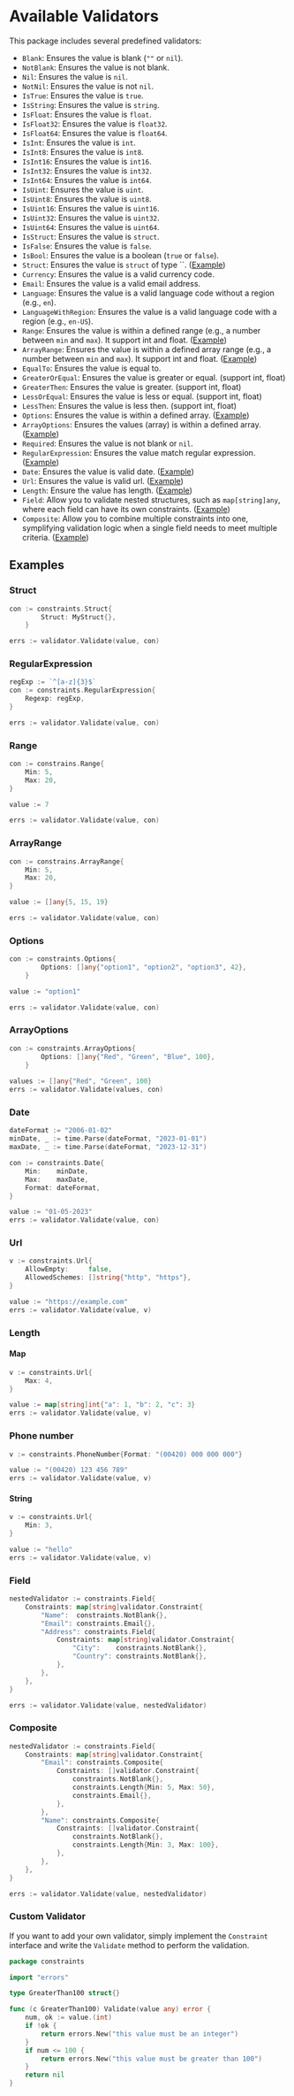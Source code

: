 # Available Validators

This package includes several predefined validators:

- `Blank`: Ensures the value is blank (`""` or `nil`).
- `NotBlank`: Ensures the value is not blank.
- `Nil`: Ensures the value is `nil`.
- `NotNil`: Ensures the value is not `nil`.
- `IsTrue`: Ensures the value is `true`.
- `IsString`: Ensures the value is `string`.
- `IsFloat`: Ensures the value is `float`.
- `IsFloat32`: Ensures the value is `float32`.
- `IsFloat64`: Ensures the value is `float64`.
- `IsInt`: Ensures the value is `int`.
- `IsInt8`: Ensures the value is `int8`.
- `IsInt16`: Ensures the value is `int16`.
- `IsInt32`: Ensures the value is `int32`.
- `IsInt64`: Ensures the value is `int64`.
- `IsUint`: Ensures the value is `uint`.
- `IsUint8`: Ensures the value is `uint8`.
- `IsUint16`: Ensures the value is `uint16`.
- `IsUint32`: Ensures the value is `uint32`.
- `IsUint64`: Ensures the value is `uint64`.
- `IsStruct`: Ensures the value is `struct`.
- `IsFalse`: Ensures the value is `false`.
- `IsBool`: Ensures the value is a boolean (`true` or `false`).
- `Struct`: Ensures the value is `struct` of type ``. ([Example](#struct))
- `Currency`: Ensures the value is a valid currency code.
- `Email`: Ensures the value is a valid email address.
- `Language`: Ensures the value is a valid language code without a region (e.g., `en`).
- `LanguageWithRegion`: Ensures the value is a valid language code with a region (e.g., `en-US`).
- `Range`: Ensures the value is within a defined range (e.g., a number between `min` and `max`). It support int and float. ([Example](#range))
- `ArrayRange`: Ensures the value is within a defined array range (e.g., a number between `min` and `max`). It support int and float. ([Example](#arrayrange))
- `EqualTo`: Ensures the value is equal to.
- `GreaterOrEqual`: Ensures the value is greater or equal. (support int, float)
- `GreaterThen`: Ensures the value is greater. (support int, float)
- `LessOrEqual`: Ensures the value is less or equal. (support int, float)
- `LessThen`: Ensures the value is less then. (support int, float)
- `Options`: Ensures the value is within a defined array. ([Example](#options))
- `ArrayOptions`: Ensures the values (array) is within a defined array. ([Example](#arrayoptions))
- `Required`: Ensures the value is not blank or `nil`.
- `RegularExpression`: Ensures the value match regular expression. ([Example](#regularexpression))
- `Date`: Ensures the value is valid date. ([Example](#date))
- `Url`: Ensures the value is valid url. ([Example](#url))
- `Length`: Ensure the value has length. ([Example](#length))
- `Field`: Allow you to validate nested structures, such as `map[string]any`, where each field can have its own constraints. ([Example](#field))
- `Composite`: Allow you to combine multiple constraints into one, symplifying validation logic when a single field needs to meet multiple criteria. ([Example](#composite))

## Examples

### Struct

```go
con := constraints.Struct{
		Struct: MyStruct{},
	}

errs := validator.Validate(value, con)
```

### RegularExpression

```go
regExp := `^[a-z]{3}$`
con := constraints.RegularExpression{
    Regexp: regExp,
}

errs := validator.Validate(value, con)
```

### Range

```go
con := constrains.Range{
	Min: 5,
	Max: 20,
}

value := 7

errs := validator.Validate(value, con)
```

### ArrayRange

```go
con := constrains.ArrayRange{
	Min: 5,
	Max: 20,
}

value := []any{5, 15, 19}

errs := validator.Validate(value, con)
```

### Options

```go
con := constraints.Options{
		Options: []any{"option1", "option2", "option3", 42},
	}

value := "option1"

errs := validator.Validate(value, con)
```

### ArrayOptions

```go
con := constraints.ArrayOptions{
		Options: []any{"Red", "Green", "Blue", 100},
	}
	
values := []any{"Red", "Green", 100}
errs := validator.Validate(values, con)
```

### Date

```go
dateFormat := "2006-01-02"
minDate, _ := time.Parse(dateFormat, "2023-01-01")
maxDate, _ := time.Parse(dateFormat, "2023-12-31")

con := constraints.Date{
    Min:    minDate,
    Max:    maxDate,
    Format: dateFormat,
}

value := "01-05-2023"
errs := validator.Validate(value, con)
```

### Url

```go
v := constraints.Url{
    AllowEmpty:     false,
    AllowedSchemes: []string{"http", "https"},
}

value := "https://example.com"
errs := validator.Validate(value, v)
```

### Length

#### Map
```go
v := constraints.Url{
    Max: 4,
}

value := map[string]int{"a": 1, "b": 2, "c": 3}
errs := validator.Validate(value, v)
```

### Phone number

```go
v := constraints.PhoneNumber{Format: "(00420) 000 000 000"}

value := "(00420) 123 456 789"
errs := validator.Validate(value, v)
```

#### String

```go
v := constraints.Url{
    Min: 3,
}

value := "hello"
errs := validator.Validate(value, v)
```

### Field

```go
nestedValidator := constraints.Field{
    Constraints: map[string]validator.Constraint{
        "Name":  constraints.NotBlank{},
        "Email": constraints.Email{},
        "Address": constraints.Field{
            Constraints: map[string]validator.Constraint{
                "City":    constraints.NotBlank{},
                "Country": constraints.NotBlank{},
            },
        },
    },
}

errs := validator.Validate(value, nestedValidator)
```

### Composite

```go
nestedValidator := constraints.Field{
    Constraints: map[string]validator.Constraint{
        "Email": constraints.Composite{
            Constraints: []validator.Constraint{
                constraints.NotBlank{},
                constraints.Length{Min: 5, Max: 50},
                constraints.Email{},
            },
        },
        "Name": constraints.Composite{
            Constraints: []validator.Constraint{
                constraints.NotBlank{},
                constraints.Length{Min: 3, Max: 100},
            },
        },
    },
}

errs := validator.Validate(value, nestedValidator)
```

### Custom Validator
If you want to add your own validator, simply implement the `Constraint` interface and write the `Validate` method to perform the validation.

```go
package constraints

import "errors"

type GreaterThan100 struct{}

func (c GreaterThan100) Validate(value any) error {
	num, ok := value.(int)
	if !ok {
		return errors.New("this value must be an integer")
	}
	if num <= 100 {
		return errors.New("this value must be greater than 100")
	}
	return nil
}

```
